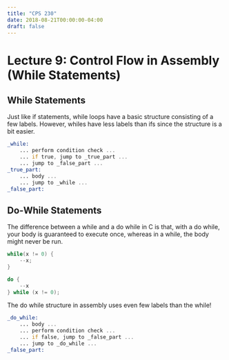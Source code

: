 ```yaml
---
title: "CPS 230"
date: 2018-08-21T00:00:00-04:00
draft: false
---
```


# Lecture 9: Control Flow in Assembly (While Statements)

## While Statements

Just like if statements, while loops have a basic structure consisting of a few labels.  However, whiles have less labels than ifs since the structure is a bit easier.

``` asm
_while:
	... perform condition check ...
	... if true, jump to _true_part ...
	... jump to _false_part ...
_true_part:
	... body ...
	... jump to _while ...
_false_part:
```

## Do-While Statements

The difference between a while and a do while in C is that, with a do while, your body is guaranteed to execute once, whereas in a while, the body might never be run.

``` c
while(x != 0) {
	--x;
}

do {
	--x
} while (x != 0);
```

The do while structure in assembly uses even few labels than the while!

``` asm
_do_while:
	... body ...
	... perform condition check ...
	... if false, jump to _false_part ...
	... jump to _do_while ...
_false_part:
```